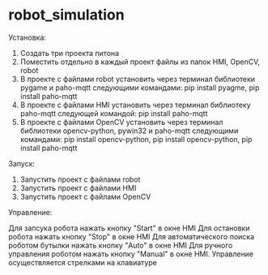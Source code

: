 # robot_simulation

Установка:

1. Создать три проекта питона
2. Поместить отдельно в каждый проект файлы из папок HMI, OpenCV, robot
3. В проекте с файлами robot установить через терминал библиотеки pygame и paho-mqtt следующими командами: pip install pyagme, pip install paho-mqtt
4. В проекте с файлами HMI установить через терминал библиотеку paho-mqtt следующей командой: pip install paho-mqtt
5. В проекте с файлами OpenCV установить через терминал библиотеки opencv-python, pywin32 и paho-mqtt следующими командами: pip install opencv-python, pip install opencv-python, pip install paho-mqtt


Запуск:

1. Запустить проект с файлами robot
2. Запустить проект с файлами HMI
3. Запустить проект с файлами OpenCV


Управление:

Для запсука робота нажать кнопку "Start" в окне HMI
Для остановки робота нажать кнопку "Stop" в окне HMI
Для автоматического поиска роботом бутылки нажать кнопку "Auto" в окне HMI
Для ручного управления роботом нажать кнопку "Manual" в окне HMI. Управление осуществляется стрелками на клавиатуре
